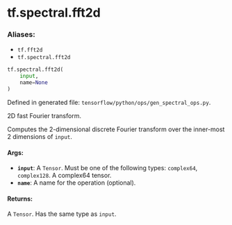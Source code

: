 <div itemscope itemtype="http://developers.google.com/ReferenceObject">
<meta itemprop="name" content="tf.spectral.fft2d" />
<meta itemprop="path" content="Stable" />
</div>

# tf.spectral.fft2d

### Aliases:

* `tf.fft2d`
* `tf.spectral.fft2d`

``` python
tf.spectral.fft2d(
    input,
    name=None
)
```



Defined in generated file: `tensorflow/python/ops/gen_spectral_ops.py`.

2D fast Fourier transform.

Computes the 2-dimensional discrete Fourier transform over the inner-most
2 dimensions of `input`.

#### Args:

* <b>`input`</b>: A `Tensor`. Must be one of the following types: `complex64`, `complex128`.
    A complex64 tensor.
* <b>`name`</b>: A name for the operation (optional).


#### Returns:

A `Tensor`. Has the same type as `input`.